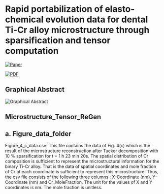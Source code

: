 # Rapid portabilization of elasto-chemical evolution data for dental Ti-Cr alloy microstructure through sparsification and tensor computation 
[![Paper](https://img.shields.io/badge/Research_Paper-gray?style=for-the-badge&logo=elsevier&link=https%3A%2F%2Fwww.sciencedirect.com%2Fscience%2Farticle%2Fpii%2FS1359646224000629)](https://www.sciencedirect.com/science/article/pii/S1359646224000629)

[![PDF](https://img.shields.io/badge/PDF-gray?style=for-the-badge&logo=elsevier&link=https%3A%2F%2Fwww.sciencedirect.com%2Fscience%2Farticle%2Fpii%2FS1359646224000629%2Fpdfft%3Fmd5%3D86d40440ceefeb0b11a0e7ece4414e41%26pid%3D1-s2.0-S1359646224000629-main.pdf
)](https://www.sciencedirect.com/science/article/pii/S1359646224000629/pdfft?md5=86d40440ceefeb0b11a0e7ece4414e41&pid=1-s2.0-S1359646224000629-main.pdf)

## Graphical Abstract
![Graphical Abstract](https://ars.els-cdn.com/content/image/1-s2.0-S1359646224000629-gr001_lrg.jpg)


## Microstructure_Tensor_ReGen


## a. Figure_data_folder

Figure_4_c_data.csv: This file contains the data of  Fig. 4(c) which is the result of the microstructure reconstruction after Tucker decomposition with 10 % sparsification for t = 1 h 23 min 20s. The spatial distribution of Cr composition is sufficient to represent the microstructural information for the binary Ti-Cr alloy. That is the data  of spatial coordinates and mole fraction of Cr at each coordinate is sufficient to represent this microstructure. Thus, the csv file consists of the following three columns : X-Coordinate (nm), Y-Coordinate (nm) and Cr_MoleFraction.  The unit for the values of X and Y coordinates is nm. The mole fraction is unitless. 


